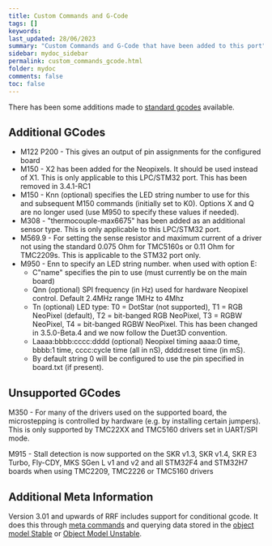 ```yaml
---
title: Custom Commands and G-Code
tags: []
keywords: 
last_updated: 28/06/2023
summary: "Custom Commands and G-Code that have been added to this port"
sidebar: mydoc_sidebar
permalink: custom_commands_gcode.html
folder: mydoc
comments: false
toc: false
---
```


There has been some additions made to [standard gcodes](https://docs.duet3d.com/en/User_manual/Reference/Gcodes) available.

## Additional GCodes

- M122 P200 - This gives an output of pin assignments for the configured board
- M150 - X2 has been added for the Neopixels. It should be used instead of X1. This is only applicable to this LPC/STM32 port. This has been removed in 3.4.1-RC1
- M150 - Knn (optional) specifies the LED string number to use for this and subsequent M150 commands (initially set to K0). Options X and Q are no longer used (use M950 to specify these values if needed).
- M308 - "thermocouple-max6675" has been added as an additional sensor type. This is only applicable to this LPC/STM32 port.
- M569.9 - For setting the sense resistor and maximum current of a driver not using the standard 0.075 Ohm for TMC5160s or 0.11 Ohm for TMC2209s. This is applicable to the STM32 port only.  
- M950 - Enn to specify an LED string number. when used with option E:
  - C"name" specifies the pin to use (must currently be on the main board)
  - Qnn (optional) SPI frequency (in Hz) used for hardware Neopixel control. Default 2.4MHz range 1MHz to 4Mhz
  - Tn (optional)  LED type: T0 = DotStar (not supported), T1 = RGB NeoPixel (default), T2 = bit-banged RGB NeoPixel, T3 = RGBW NeoPixel, T4 = bit-banged RGBW NeoPixel. This has been changed in 3.5.0-Beta.4 and we now follow the Duet3D convention.  
  - Laaaa:bbbb:cccc:dddd (optional) Neopixel timing aaaa:0 time, bbbb:1 time, cccc:cycle time (all in nS), dddd:reset time (in mS).
  - By default string 0 will be configured to use the pin specified in board.txt (if present).

## Unsupported GCodes

M350 - For many of the drivers used on the supported board, the microstepping is controlled by hardware (e.g. by installing certain jumpers). This is only supported by TMC22XX and TMC5160 drivers set in UART/SPI mode.

M915 - Stall detection is now supported on the SKR v1.3, SKR v1.4, SKR E3 Turbo, Fly-CDY, MKS SGen L v1 and v2 and all STM32F4 and STM32H7 boards when using TMC2209, TMC2226 or TMC5160 drivers

## Additional Meta Information

Version 3.01 and upwards of RRF includes support for conditional gcode. It does this through [meta commands](https://docs.duet3d.com/en/User_manual/Reference/Gcode_meta_commands) and querying data stored in the [object model Stable](https://github.com/Duet3D/RepRapFirmware/wiki/Object-Model-Documentation#overview) or [Object Model Unstable](https://github.com/Duet3D/RepRapFirmware/wiki/Object-Model-Documentation-Beta-&-RC).
